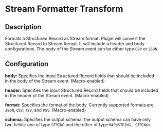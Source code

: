 # Stream Formatter Transform


Description
-----------
Formats a Structured Record as Stream format. Plugin will convert the Structured Record to Stream format.
It will include a header and body configurations. The body of the Stream event can be either type ``CSV`` or ``JSON``.


Configuration
-------------
**body:** Specifies the input Structured Record fields that should be included in the body of the Stream event. (Macro-enabled)

**header:** Specifies the input Structured Record fields that should be included in the header of the Stream event. (Macro-enabled)

**format:** Specifies the format of the body. Currently supported formats are ``JSON``, ``CSV``, ``TSV``, and ``PSV``. (Macro-enabled)

**schema:** Specifies the output schema; the output schema can have only two fields: one of type ``STRING`` 
and the other of type ``MAP<STRING, STRING>``.
